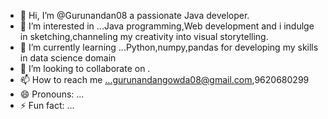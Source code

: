 - 👋 Hi, I’m @Gurunandan08 a passionate Java developer.
- 👀 I’m interested in ...Java programming,Web development and i indulge in sketching,channeling my creativity into visual storytelling.
- 🌱 I’m currently learning ...Python,numpy,pandas for developing my skills in data science domain
- 💞️ I’m looking to collaborate on .
- 📫 How to reach me ...gurunandangowda08@gmail.com,9620680299
- 😄 Pronouns: ...
- ⚡ Fun fact: ...

<!---
Gurunandan08/Gurunandan08 is a ✨ special ✨ repository because its `README.md` (this file) appears on your GitHub profile.
You can click the Preview link to take a look at your changes.
--->
